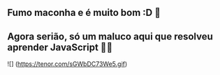 ## Fumo maconha e é muito bom :D 👋
## Agora serião, só um maluco aqui que resolveu aprender JavaScript 🥶🥶
![] (https://tenor.com/sGWbDC73We5.gif)

<!--
**Andre-wq-rgb/Andre-wq-rgb** is a ✨ _special_ ✨ repository because its `README.md` (this file) appears on your GitHub profile.

Here are some ideas to get you started:

- 🔭 I’m currently working on ...
- 🌱 I’m currently learning ...
- 👯 I’m looking to collaborate on ...
- 🤔 I’m looking for help with ...
- 💬 Ask me about ...
- 📫 How to reach me: ...
- 😄 Pronouns: ...
- ⚡ Fun fact: ...
-->

